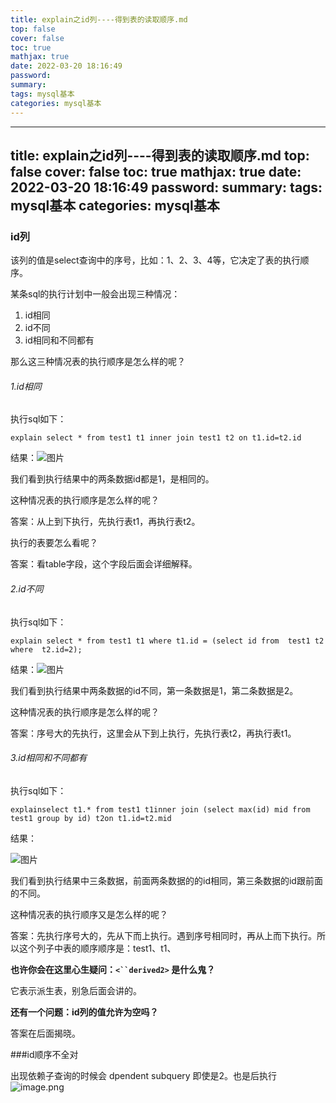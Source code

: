 ```yaml
---
title: explain之id列----得到表的读取顺序.md
top: false
cover: false
toc: true
mathjax: true
date: 2022-03-20 18:16:49
password:
summary:
tags: mysql基本
categories: mysql基本
---
```

---
title: explain之id列----得到表的读取顺序.md
top: false
cover: false
toc: true
mathjax: true
date: 2022-03-20 18:16:49
password:
summary:
tags: mysql基本
categories: mysql基本
---
### id列

该列的值是select查询中的序号，比如：1、2、3、4等，它决定了表的执行顺序。

某条sql的执行计划中一般会出现三种情况：

1.  id相同
2.  id不同
3.  id相同和不同都有

那么这三种情况表的执行顺序是怎么样的呢？

###### 1.id相同

执行sql如下：

```
explain select * from test1 t1 inner join test1 t2 on t1.id=t2.id
```

结果：![图片](https://upload-images.jianshu.io/upload_images/13965490-dc4928efe726fd2b?imageMogr2/auto-orient/strip%7CimageView2/2/w/1240)

我们看到执行结果中的两条数据id都是1，是相同的。

这种情况表的执行顺序是怎么样的呢？

答案：从上到下执行，先执行表t1，再执行表t2。

执行的表要怎么看呢？

答案：看table字段，这个字段后面会详细解释。

###### 2.id不同

执行sql如下：

```
explain select * from test1 t1 where t1.id = (select id from  test1 t2 where  t2.id=2);
```

结果：![图片](https://upload-images.jianshu.io/upload_images/13965490-d6ad486171e6bfe5?imageMogr2/auto-orient/strip%7CimageView2/2/w/1240)

我们看到执行结果中两条数据的id不同，第一条数据是1，第二条数据是2。

这种情况表的执行顺序是怎么样的呢？

答案：序号大的先执行，这里会从下到上执行，先执行表t2，再执行表t1。

###### 3.id相同和不同都有

执行sql如下：

```
explainselect t1.* from test1 t1inner join (select max(id) mid from test1 group by id) t2on t1.id=t2.mid
```

结果：

![图片](https://upload-images.jianshu.io/upload_images/13965490-0c547ef916f77b7a?imageMogr2/auto-orient/strip%7CimageView2/2/w/1240)

我们看到执行结果中三条数据，前面两条数据的的id相同，第三条数据的id跟前面的不同。

这种情况表的执行顺序又是怎么样的呢？

答案：先执行序号大的，先从下而上执行。遇到序号相同时，再从上而下执行。所以这个列子中表的顺序顺序是：test1、t1、

**也许你会在这里心生疑问：`<``derived2>` 是什么鬼？**

它表示派生表，别急后面会讲的。

**还有一个问题：id列的值允许为空吗？**

答案在后面揭晓。


###id顺序不全对

出现依赖子查询的时候会 dpendent subquery 即使是2。也是后执行
![image.png](https://upload-images.jianshu.io/upload_images/13965490-74bdc89022ab85a0.png?imageMogr2/auto-orient/strip%7CimageView2/2/w/1240)
